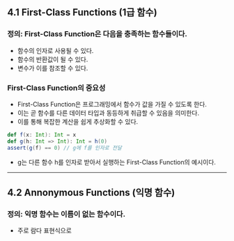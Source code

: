 ## 4.1 First-Class Functions (1급 함수)
### 정의: First-Class Function은 다음을 충족하는 함수들이다.
- 함수의 인자로 사용될 수 있다.
- 함수의 반환값이 될 수 있다.
- 변수가 이를 참조할 수 있다.

### First-Class Function의 중요성
- First-Class Function은 프로그래밍에서 함수가 값을 가질 수 있도록 한다.
- 이는 곧 함수를 다른 데이터 타입과 동등하게 취급할 수 있음을 의미한다.
- 이를 통해 복잡한 계산을 쉽게 추상화할 수 있다.

```scala
def f(x: Int): Int = x
def g(h: Int => Int): Int = h(0)
assert(g(f) == 0) // g에 f를 인자로 전달
```
- g는 다른 함수 h를 인자로 받아서 실행하는 First-Class Function의 예시이다.

---
## 4.2 Annonymous Functions (익명 함수)
### 정의: 익명 함수는 이름이 없는 함수이다.
- 주로 람다 표현식으로 